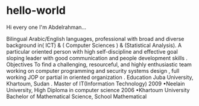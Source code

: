 # hello-world
Hi every one
I'm Abdelrahman...

Bilingual Arabic/English languages, professional with broad and diverse background in( ICT) &amp; ( Computer  Sciences ) &amp; (Statistical Analysis). A particular oriented person with high self-discipline and effective goal sloping leader with good communication and people development skills .   Objectives  To find a challenging, resourceful, and highly enthusiastic team working on computer programming and security systems design , full working JOP or partial in oriented organization  . Education    Juba University, Khartoum, Sudan . Master of IT(Information Technology) 2009   •Neelain University, High Diploma in computer science 2006   •Khartoum University Bachelor of Mathematical Science, School Mathematical 
